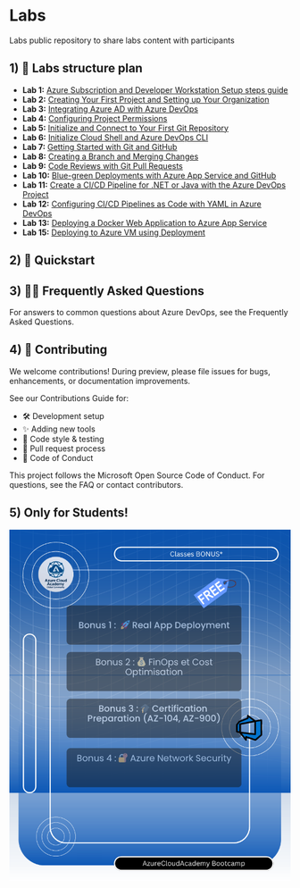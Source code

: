 # Labs
Labs public repository to share labs content with participants

## 1) 📌 Labs structure plan

- **Lab 1:** [Azure Subscription and Developer Workstation Setup steps guide](lab1/lab1.md)
- **Lab 2:** [Creating Your First Project and Setting up Your Organization](lab2/lab2.md)
- **Lab 3:** [Integrating Azure AD with Azure DevOps](lab3/lab3.md)
- **Lab 4:** [Configuring Project Permissions](lab4/lab4.md)
- **Lab 5:** [Initialize and Connect to Your First Git Repository](lab5/lab5.md)
- **Lab 6:** [Initialize Cloud Shell and Azure DevOps CLI](lab6/lab6.md)
- **Lab 7:** [Getting Started with Git and GitHub](lab7/lab7.md)
- **Lab 8:** [Creating a Branch and Merging Changes](lab8/lab8.md)
- **Lab 9:** [Code Reviews with Git Pull Requests](lab9/lab9.md)
- **Lab 10:** [Blue-green Deployments with Azure App Service and GitHub](lab10/lab10.md)
- **Lab 11:** [Create a CI/CD Pipeline for .NET or Java with the Azure DevOps Project](lab11/lab11.md)
- **Lab 12:** [Configuring CI/CD Pipelines as Code with YAML in Azure DevOps](lab12/lab12.md)
- **Lab 13:** [Deploying a Docker Web Application to Azure App Service](lab13/lab13.md)
- **Lab 15:** [Deploying to Azure VM using Deployment](lab14/lab14.md)




## 2) 📌 Quickstart


## 3) 🙋‍♀️ Frequently Asked Questions

For answers to common questions about Azure DevOps, see the Frequently Asked Questions.

## 4) 📌 Contributing

We welcome contributions! During preview, please file issues for bugs, enhancements, or documentation improvements.

See our Contributions Guide for:

- 🛠️ Development setup
- ✨ Adding new tools
- 📝 Code style & testing
- 🔄 Pull request process
- 🤝 Code of Conduct

This project follows the Microsoft Open Source Code of Conduct. For questions, see the FAQ or contact contributors.

## 5) Only for Students!

![students_only_bonus](./students-bonus.png)
